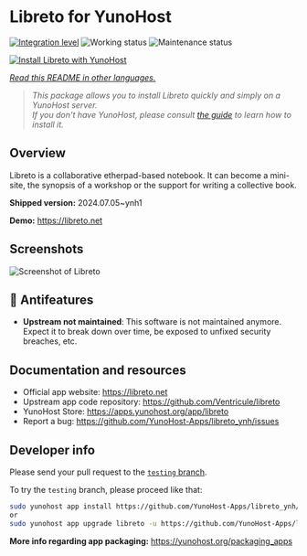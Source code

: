 <!--
N.B.: This README was automatically generated by <https://github.com/YunoHost/apps/tree/master/tools/readme_generator>
It shall NOT be edited by hand.
-->

# Libreto for YunoHost

[![Integration level](https://dash.yunohost.org/integration/libreto.svg)](https://ci-apps.yunohost.org/ci/apps/libreto/) ![Working status](https://ci-apps.yunohost.org/ci/badges/libreto.status.svg) ![Maintenance status](https://ci-apps.yunohost.org/ci/badges/libreto.maintain.svg)

[![Install Libreto with YunoHost](https://install-app.yunohost.org/install-with-yunohost.svg)](https://install-app.yunohost.org/?app=libreto)

*[Read this README in other languages.](./ALL_README.md)*

> *This package allows you to install Libreto quickly and simply on a YunoHost server.*  
> *If you don't have YunoHost, please consult [the guide](https://yunohost.org/install) to learn how to install it.*

## Overview

Libreto is a collaborative etherpad-based notebook. It can become a mini-site, the synopsis of a workshop or the support for writing a collective book.


**Shipped version:** 2024.07.05~ynh1

**Demo:** <https://libreto.net>

## Screenshots

![Screenshot of Libreto](./doc/screenshots/menu.png)

## :red_circle: Antifeatures

- **Upstream not maintained**: This software is not maintained anymore. Expect it to break down over time, be exposed to unfixed security breaches, etc.

## Documentation and resources

- Official app website: <https://libreto.net>
- Upstream app code repository: <https://github.com/Ventricule/libreto>
- YunoHost Store: <https://apps.yunohost.org/app/libreto>
- Report a bug: <https://github.com/YunoHost-Apps/libreto_ynh/issues>

## Developer info

Please send your pull request to the [`testing` branch](https://github.com/YunoHost-Apps/libreto_ynh/tree/testing).

To try the `testing` branch, please proceed like that:

```bash
sudo yunohost app install https://github.com/YunoHost-Apps/libreto_ynh/tree/testing --debug
or
sudo yunohost app upgrade libreto -u https://github.com/YunoHost-Apps/libreto_ynh/tree/testing --debug
```

**More info regarding app packaging:** <https://yunohost.org/packaging_apps>
